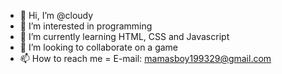 - 👋 Hi, I’m @cloudy
- 👀 I’m interested in programming
-  🌱 I’m currently learning HTML, CSS and Javascript
- 💞️ I’m looking to collaborate on a game 
- 📫 How to reach me = E-mail: mamasboy199329@gmail.com

<!---
cloudyishere/cloudy is a ✨ special ✨ repository because its `README.md` (this file) appears on your GitHub profile.
You can click the Preview link to take a look at your changes.
--->
